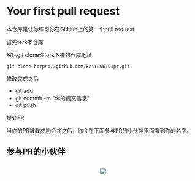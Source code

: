 # Your first pull request

本仓库是让你练习你在GitHub上的第一个pull request

首先fork本仓库

然后git clone你fork下来的仓库地址

``` 
git clone https://github.com/BaiYu96/u1pr.git
```

修改完成之后

* git add
* git commit -m "你的提交信息"
* git push

提交PR

当你的PR被我成功合并之后，你会在下面参与PR的小伙伴里面看到你的名字。

## 参与PR的小伙伴

<div align=center style="margin-top: 30px;">
  <a href="https://github.com/BaiYu96/u1pr/graphs/contributors">
    <img src="https://contrib.rocks/image?repo=BaiYu96/u1pr" />
    
  </a>
</div>



